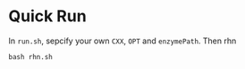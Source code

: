 # Quick Run
In `run.sh`, sepcify your own `CXX`, `OPT` and `enzymePath`. Then rhn
```
bash rhn.sh
```
